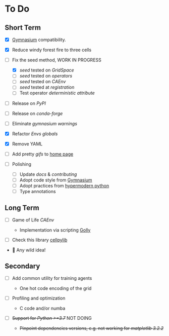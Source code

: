 # To Do

## Short Term

- [x] [Gymnasium](https://github.com/Farama-Foundation/Gymnasium) compatibility.

- [x] Reduce windy forest fire to three cells

- [ ] Fix the seed method, WORK IN PROGRESS
  - [x] _seed_ tested on _GridSpace_
  - [ ] _seed_ tested on _operators_
  - [ ] _seed_ tested on _CAEnv_
  - [ ] _seed_ tested at _registration_
  - [ ] Test operator _deterministic attribute_
  
- [ ] Release on _PyPI_ 
- [ ] Release on _conda-forge_

- [ ] Eliminate _gymnasium warnings_

- [x] Refactor _Envs globals_
- [x] Remove YAML

- [ ] Add pretty _gifs_ to [home page](README.md)

- [ ] Polishing
  - [ ] Update _docs_ & _contributing_
  - [ ] Adopt code style from [Gymnasium](https://github.com/Farama-Foundation/Gymnasium)
  - [ ] Adopt practices from [hypermodern python](https://cjolowicz.github.io/posts/hypermodern-python-01-setup/)
  - [ ] Type annotations

## Long Term

- [ ] Game of Life _CAEnv_

  - Implementation via scripting [Golly](http://golly.sourceforge.net/)

- [ ] Check this library [cellpylib](https://github.com/lantunes/cellpylib)

- :goggles: Any wild idea!

## Secondary

- [ ] Add common utility for training agents

  - One hot code encoding of the grid

- [ ] Profiling and optimization

  - C code and/or numba

- [ ] ~~Support for _Python >=3.7_~~ NOT DOING

  - ~~Pinpoint dependencies versions, e.g. not working for _matplotlib  3.2.2_~~
